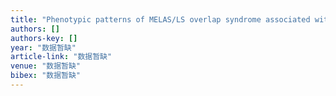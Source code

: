 ```yaml
---
title: "Phenotypic patterns of MELAS/LS overlap syndrome associated with m. 13513G> A mutation, and neuropathological findings in one autopsy case"
authors: []
authors-key: []
year: "数据暂缺"
article-link: "数据暂缺"
venue: "数据暂缺"
bibex: "数据暂缺"
---
```

